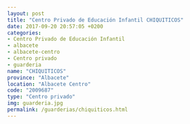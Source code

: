 ```yaml
---
layout: post
title: "Centro Privado de Educación Infantil CHIQUITICOS"
date: 2017-09-20 20:57:05 +0200
categories:
- Centro Privado de Educación Infantil
- albacete
- albacete-centro
- Centro privado
- guarderia
name: "CHIQUITICOS"
province: "Albacete"
location: "Albacete Centro"
code: "2009687"
type: "Centro privado"
img: guarderia.jpg
permalink: /guarderias/chiquiticos.html
---
```

